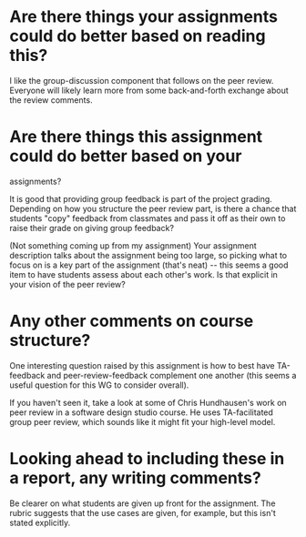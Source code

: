 # Are there things your assignments could do better based on reading this?

I like the group-discussion component that follows on the peer
review.  Everyone will likely learn more from some back-and-forth
exchange about the review comments.  

# Are there things this assignment could do better based on your
assignments?

It is good that providing group feedback is part of the project
grading.  Depending on how you structure the peer review part, is
there a chance that students "copy" feedback from classmates and pass
it off as their own to raise their grade on giving group feedback?

(Not something coming up from my assignment) Your assignment
description talks about the assignment being too large, so picking
what to focus on is a key part of the assignment (that's neat) -- this
seems a good item to have students assess about each other's work.  Is
that explicit in your vision of the peer review?

# Any other comments on course structure?

One interesting question raised by this assignment is how to best have
TA-feedback and peer-review-feedback complement one another (this
seems a useful question for this WG to consider overall).

If you haven't seen it, take a look at some of Chris Hundhausen's work
on peer review in a software design studio course.  He uses
TA-facilitated group peer review, which sounds like it might fit your
high-level model.

# Looking ahead to including these in a report, any writing comments?

Be clearer on what students are given up front for the assignment.
The rubric suggests that the use cases are given, for example, but
this isn't stated explicitly.
